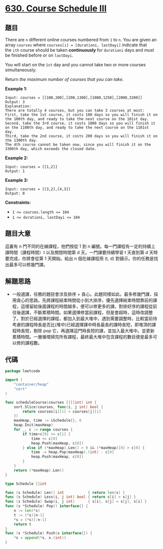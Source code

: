 # [630. Course Schedule III](https://leetcode.com/problems/course-schedule-iii/)

## 題目

There are `n` different online courses numbered from `1` to `n`. You are given an array `courses` where `courses[i] = [durationi, lastDayi]` indicate that the `ith` course should be taken **continuously** for `durationi` days and must be finished before or on `lastDayi`.

You will start on the `1st` day and you cannot take two or more courses simultaneously.

Return *the maximum number of courses that you can take*.

**Example 1:**

```
Input: courses = [[100,200],[200,1300],[1000,1250],[2000,3200]]
Output: 3
Explanation:
There are totally 4 courses, but you can take 3 courses at most:
First, take the 1st course, it costs 100 days so you will finish it on the 100th day, and ready to take the next course on the 101st day.
Second, take the 3rd course, it costs 1000 days so you will finish it on the 1100th day, and ready to take the next course on the 1101st day.
Third, take the 2nd course, it costs 200 days so you will finish it on the 1300th day.
The 4th course cannot be taken now, since you will finish it on the 3300th day, which exceeds the closed date.

```

**Example 2:**

```
Input: courses = [[1,2]]
Output: 1

```

**Example 3:**

```
Input: courses = [[3,2],[4,3]]
Output: 0

```

**Constraints:**

- `1 <= courses.length <= 104`
- `1 <= durationi, lastDayi <= 104`

## 題目大意

這裏有 n 門不同的在線課程，他們按從 1 到 n 編號。每一門課程有一定的持續上課時間（課程時間）t 以及關閉時間第 d 天。一門課要持續學習 t 天直到第 d 天時要完成，你將會從第 1 天開始。給出 n 個在線課程用 (t, d) 對錶示。你的任務是找出最多可以修幾門課。

## 解題思路

- 一般選課，任務的題目會涉及排序 + 貪心。此題同樣如此。最多修幾門課，採用貪心的思路。先將課程結束時間從小到大排序，優先選擇結束時間靠前的課程，這樣留給後面課程的時間越多，便可以修更多的課。對排好序的課程從前往後選課，不斷累積時間。如果選擇修當前課程，但是會超時，這時改調整了。對於已經選擇的課程，都加入到最大堆中，遇到需要調整時，比較當前待考慮的課程時長是否比(堆中)已經選擇課中時長最長的課時長短，即堆頂的課程時長短，剔除 pop 它，再選擇這門時長短的課，並加入最大堆中。並更新累積時間。一層循環掃完所有課程，最終最大堆中包含課程的數目便是最多可以修的課程數。

## 代碼

```go
package leetcode

import (
	"container/heap"
	"sort"
)

func scheduleCourse(courses [][]int) int {
	sort.Slice(courses, func(i, j int) bool {
		return courses[i][1] < courses[j][1]
	})
	maxHeap, time := &Schedule{}, 0
	heap.Init(maxHeap)
	for _, c := range courses {
		if time+c[0] <= c[1] {
			time += c[0]
			heap.Push(maxHeap, c[0])
		} else if (*maxHeap).Len() > 0 && (*maxHeap)[0] > c[0] {
			time -= heap.Pop(maxHeap).(int) - c[0]
			heap.Push(maxHeap, c[0])
		}
	}
	return (*maxHeap).Len()
}

type Schedule []int

func (s Schedule) Len() int           { return len(s) }
func (s Schedule) Less(i, j int) bool { return s[i] > s[j] }
func (s Schedule) Swap(i, j int)      { s[i], s[j] = s[j], s[i] }
func (s *Schedule) Pop() interface{} {
	n := len(*s)
	t := (*s)[n-1]
	*s = (*s)[:n-1]
	return t
}
func (s *Schedule) Push(x interface{}) {
	*s = append(*s, x.(int))
}
```